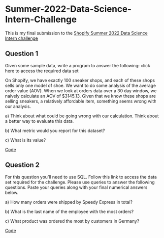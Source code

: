 # Summer-2022-Data-Science-Intern-Challenge

This is my final submission to the [Shopify Summer 2022 Data Science Intern challenge](https://github.com/Shreyas-Bhat/Summer-2022-Data-Science-Intern-Challenge/blob/main/Summer%202022%20Data%20Science%20Intern%20Challenge.pdf)

## Question 1
Given some sample data, write a program to answer the following: click here to access the required data set

On Shopify, we have exactly 100 sneaker shops, and each of these shops sells only one model of shoe. We want to do some analysis of the average order value (AOV). When we look at orders data over a 30 day window, we naively calculate an AOV of $3145.13. Given that we know these shops are selling sneakers, a relatively affordable item, something seems wrong with our analysis. 

a) Think about what could be going wrong with our calculation. Think about a better way to evaluate this data. 

b) What metric would you report for this dataset?

c) What is its value?

[Code](https://github.com/Shreyas-Bhat/Summer-2022-Data-Science-Intern-Challenge/blob/main/Question1.ipynb)

## Question 2

For this question you’ll need to use SQL. Follow this link to access the data set required for the challenge. Please use queries to answer the following questions. Paste your queries along with your final numerical answers below.

a) How many orders were shipped by Speedy Express in total?

b) What is the last name of the employee with the most orders?

c) What product was ordered the most by customers in Germany?

[Code](https://github.com/Shreyas-Bhat/Summer-2022-Data-Science-Intern-Challenge/blob/main/Question%202.pdf)


